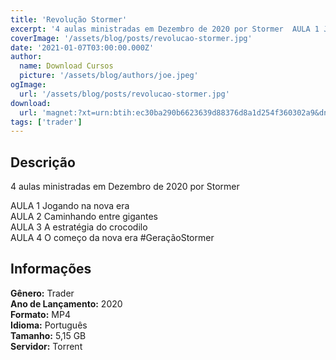 ```yaml
---
title: 'Revolução Stormer'
excerpt: '4 aulas ministradas em Dezembro de 2020 por Stormer  AULA 1 Jogando na nova era  AULA 2 Caminhando entre gigantes  AULA 3 A estratégia do crocodilo  AULA 4 O começo da nova era #GeraçãoStormer Informações   Gênero:  Trader   Ano de Lançament'
coverImage: '/assets/blog/posts/revolucao-stormer.jpg'
date: '2021-01-07T03:00:00.000Z'
author:
  name: Download Cursos
  picture: '/assets/blog/authors/joe.jpeg'
ogImage:
  url: '/assets/blog/posts/revolucao-stormer.jpg'
download:
  url: 'magnet:?xt=urn:btih:ec30ba290b6623639d88376d8a1d254f360302a9&dn=Revolu%c3%a7%c3%a3o%20Stormer&tr=udp%3a%2f%2ftracker.openbittorrent.com%3a1337%2fannounce&tr=udp%3a%2f%2ftracker.opentrackr.org%3a1337%2fannounce'
tags: ['trader']
---
```

<h2>Descrição</h2>
<p>4 aulas ministradas em Dezembro de 2020 por Stormer</p><p>AULA 1 Jogando na nova era<br/> AULA 2 Caminhando entre gigantes<br/> AULA 3 A estratégia do crocodilo<br/> AULA 4 O começo da nova era #GeraçãoStormer</p><h2>Informações</h2><p><strong>Gênero:</strong> Trader<br/> <strong>Ano de Lançamento:</strong> 2020<br/> <strong>Formato:</strong> MP4<br/> <strong>Idioma:</strong> Português<br/> <strong>Tamanho:</strong> 5,15 GB<br/> <strong>Servidor:</strong> Torrent</p>